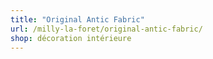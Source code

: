 ```yaml
---
title: "Original Antic Fabric"
url: /milly-la-foret/original-antic-fabric/
shop: décoration intérieure
---
```

